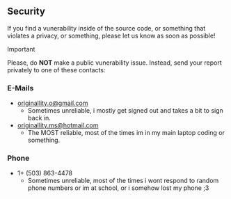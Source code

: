 ## Security

If you find a vunerability inside of the source code, or something that violates a privacy, or something, please let us know as soon as possible!

> [!IMPORTANT]
> Please, do **NOT** make a public vunerability issue. Instead, send your report privately to one of these contacts:
>
> ### E-Mails
>
> - originallity.o@gmail.com
>    - Sometimes unreliable, i mostly get signed out and takes a bit to sign back in.
> - originallity.ms@hotmail.com
>    - The MOST reliable, most of the times im in my main laptop coding or something.
> ### Phone
> - 1+ (503) 863-4478
>    - Sometimes unreliable, most of the times i wont respond to random phone numbers or im at school, or i somehow lost my phone ;3

